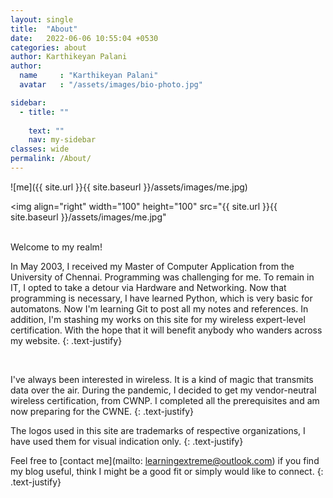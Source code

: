 ```yaml
---
layout: single
title:  "About"
date:   2022-06-06 10:55:04 +0530
categories: about
author: Karthikeyan Palani
author:
  name     : "Karthikeyan Palani"
  avatar   : "/assets/images/bio-photo.jpg"

sidebar:
  - title: ""
    
    text: ""
    nav: my-sidebar
classes: wide
permalink: /About/
---
```



 ![me]({{ site.url }}{{ site.baseurl }}/assets/images/me.jpg)

 <img
  align="right"
  width="100"
  height="100"
  src="{{ site.url }}{{ site.baseurl }}/assets/images/me.jpg"
>


<br>
Welcome to my realm!

In May 2003, I received my Master of Computer Application from the University of Chennai. Programming was challenging for me. To remain in IT, I opted to take a detour via Hardware and Networking. Now that programming is necessary, I have learned Python, which is very basic for automatons. Now I'm learning Git to post all my notes and references. In addition, I'm stashing my works on this site for my wireless expert-level certification. With the hope that it will benefit anybody who wanders across my website.
{: .text-justify}

<br>

I've always been interested in wireless. It is a kind of magic that transmits data over the air. During the pandemic, I decided to get my vendor-neutral wireless certification, from CWNP. I completed all the prerequisites and am now preparing for the CWNE.
{: .text-justify}

The logos used in this site are trademarks of respective organizations,  I have used them for visual indication only.
{: .text-justify}

Feel free to [contact me](mailto: learningextreme@outlook.com) if you find my blog useful, think I might be a good fit or simply would like to connect. 
{: .text-justify}
